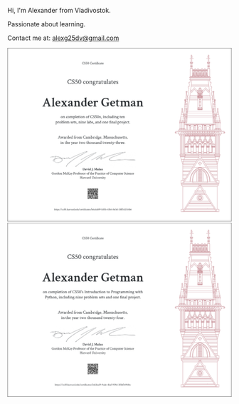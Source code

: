 Hi, I'm Alexander from Vladivostok.

Passionate about learning.

Contact me at: [alexg25dv@gmail.com](mailto:alexg25dv@gmail.com)

<img src="/cs50/CS50x.png" width="600"/>
<img src="/cs50/CS50P.png" width="600"/>
